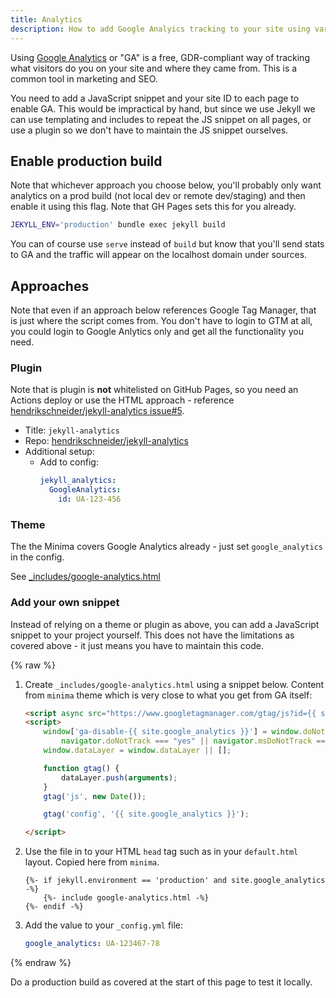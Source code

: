 ```yaml
---
title: Analytics
description: How to add Google Analyics tracking to your site using various approaches
---
```


Using [Google Analytics](https://analytics.google.com) or "GA" is a free, GDR-compliant way of tracking what visitors do you on your site and where they came from. This is a common tool in marketing and SEO.

You need to add a JavaScript snippet and your site ID to each page to enable GA. This would be impractical by hand, but since we use Jekyll we can use templating and includes to repeat the JS snippet on all pages, or use a plugin so we don't have to maintain the JS snippet ourselves.

## Enable production build

Note that whichever approach you choose below, you'll probably only want analytics on a prod build (not local dev or remote dev/staging) and then enable it using this flag. Note that GH Pages sets this for you already.

```sh
JEKYLL_ENV='production' bundle exec jekyll build
```

You can of course use `serve` instead of `build` but know that you'll send stats to GA and the traffic will appear on the localhost domain under sources.


## Approaches

Note that even if an approach below references Google Tag Manager, that is just where the script comes from. You don't have to login to GTM at all, you could login to Google Anlytics only and get all the functionality you need.

### Plugin

Note that is plugin is **not** whitelisted on GitHub Pages, so you need an Actions deploy or use the HTML approach - reference [hendrikschneider/jekyll-analytics issue#5](https://github.com/hendrikschneider/jekyll-analytics/issues/5).

- Title: `jekyll-analytics`
- Repo: [hendrikschneider/jekyll-analytics](https://github.com/hendrikschneider/jekyll-analytics)
- Additional setup:
    - Add to config:
        ```yaml
        jekyll_analytics:
          GoogleAnalytics:
            id: UA-123-456
        ```

### Theme

The the Minima covers Google Analytics already - just set `google_analytics` in the config. 

See [\_includes/google-analytics.html](https://github.com/jekyll/minima/blob/master/_includes/google-analytics.html)

### Add your own snippet

Instead of relying on a theme or plugin as above, you can add a JavaScript snippet to your project yourself. This does not have the limitations as covered above - it just means you have to maintain this code.


{% raw %}

1. Create `_includes/google-analytics.html` using a snippet below. Content from `minima` theme which is very close to what you get from GA itself:
    ```html
    <script async src="https://www.googletagmanager.com/gtag/js?id={{ site.google_analytics }}"></script>
    <script>
        window['ga-disable-{{ site.google_analytics }}'] = window.doNotTrack === "1" || navigator.doNotTrack === "1" ||
            navigator.doNotTrack === "yes" || navigator.msDoNotTrack === "1";
        window.dataLayer = window.dataLayer || [];

        function gtag() {
            dataLayer.push(arguments);
        }
        gtag('js', new Date());

        gtag('config', '{{ site.google_analytics }}');

    </script>
    ```
2. Use the file in to your HTML `head` tag such as in your `default.html` layout. Copied here from `minima`.
    ```liquid
    {%- if jekyll.environment == 'production' and site.google_analytics -%}
        {%- include google-analytics.html -%}
    {%- endif -%}
    ```
3. Add the value to your `_config.yml` file:
    ```yaml
    google_analytics: UA-123467-78
    ```

{% endraw %}

Do a production build as covered at the start of this page to test it locally.

